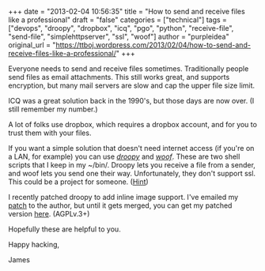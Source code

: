+++
date = "2013-02-04 10:56:35"
title = "How to send and receive files like a professional"
draft = "false"
categories = ["technical"]
tags = ["devops", "droopy", "dropbox", "icq", "pgo", "python", "receive-file", "send-file", "simplehttpserver", "ssl", "woof"]
author = "purpleidea"
original_url = "https://ttboj.wordpress.com/2013/02/04/how-to-send-and-receive-files-like-a-professional/"
+++

Everyone needs to send and receive files sometimes. Traditionally people send files as email attachments. This still works great, and supports encryption, but many mail servers are slow and cap the upper file size limit.

ICQ was a great solution back in the 1990's, but those days are now over. (I still remember my number.)

A lot of folks use dropbox, which requires a dropbox account, and for you to trust them with your files.

If you want a simple solution that doesn't need internet access (if you're on a LAN, for example) you can use <a href="http://stackp.online.fr/?p=28"><em>droopy</em></a> and <a href="http://www.home.unix-ag.org/simon/woof"><em>woof</em></a>. These are two shell scripts that I keep in my ~/bin/. Droopy lets you receive a file from a sender, and woof lets you send one their way. Unfortunately, they don't support ssl. This could be a project for someone. (<a href="http://www.piware.de/2011/01/creating-an-https-server-in-python/">Hint</a>)

I recently patched droopy to add inline image support. I've emailed my <a href="https://gist.githubusercontent.com/purpleidea/a25a4c47621e339d9c88cb848e104c82/raw/6884fbf399610f4804fef27175ec044437da3c43/inline_images.patch">patch</a> to the author, but until it gets merged, you can get my patched version <a href="https://gist.githubusercontent.com/purpleidea/6c3ca7b7c1335f6131c1d38d7b59beab/raw/19153ebe8d0765ee3958a31fb79a1f693def0baf/droopy.py">here</a>. (AGPLv.3+)

Hopefully these are helpful to you.

Happy hacking,

James


